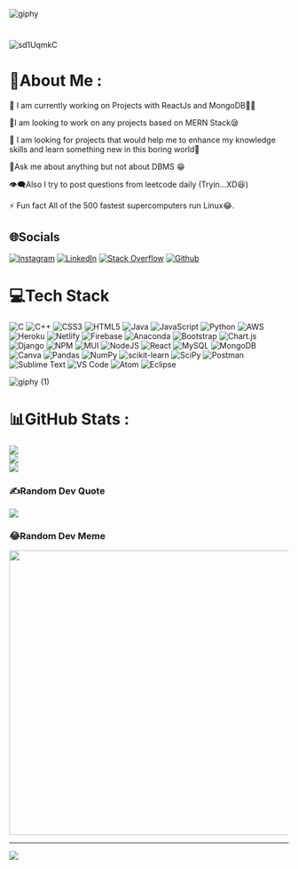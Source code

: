 

![giphy](https://user-images.githubusercontent.com/91423597/168882437-25b82b68-4280-442d-86e9-61c1c1eb5a96.gif)
#


![sd1UqmkC](https://user-images.githubusercontent.com/91423597/168885802-93343dfa-740a-447f-9264-c730103ddb09.gif)


# 💫About Me :
🔭 I am currently working on Projects with ReactJs and MongoDB😵‍💫

👯I am looking to work on any projects based on MERN Stack😪

🤝 I am looking for projects that would help me to enhance my knowledge skills and learn something new in this boring world🤩

💬Ask me about anything but not about DBMS 😁

👁️‍🗨️Also I try to post questions from leetcode daily  (Tryin...XD😆)

⚡ Fun fact All of the 500 fastest supercomputers run Linux😂.

## 🌐Socials
[![Instagram](https://img.shields.io/badge/Instagram-%23E4405F.svg?logo=Instagram&logoColor=white)](https://instagram.com/jeet_m126) [![LinkedIn](https://img.shields.io/badge/LinkedIn-%230077B5.svg?logo=linkedin&logoColor=white)](https://linkedin.com/in/jeet1905321) [![Stack Overflow](https://img.shields.io/badge/-Stackoverflow-FE7A16?logo=stack-overflow&logoColor=white)](https://stackoverflow.com/users/jeet) 
[<img alt="Github" src="https://img.shields.io/badge/GitHub-%2312100E.svg?&style=for-the-badge&logo=Github&logoColor=white" />](stax712@gmail.com) 

# 💻Tech Stack
![C](https://img.shields.io/badge/c-%2300599C.svg?style=plastic&logo=c&logoColor=white) ![C++](https://img.shields.io/badge/c++-%2300599C.svg?style=plastic&logo=c%2B%2B&logoColor=white) ![CSS3](https://img.shields.io/badge/css3-%231572B6.svg?style=plastic&logo=css3&logoColor=white) ![HTML5](https://img.shields.io/badge/html5-%23E34F26.svg?style=plastic&logo=html5&logoColor=white) ![Java](https://img.shields.io/badge/java-%23ED8B00.svg?style=plastic&logo=java&logoColor=white) ![JavaScript](https://img.shields.io/badge/javascript-%23323330.svg?style=plastic&logo=javascript&logoColor=%23F7DF1E) ![Python](https://img.shields.io/badge/python-3670A0?style=plastic&logo=python&logoColor=ffdd54) ![AWS](https://img.shields.io/badge/AWS-%23FF9900.svg?style=plastic&logo=amazon-aws&logoColor=white) ![Heroku](https://img.shields.io/badge/heroku-%23430098.svg?style=plastic&logo=heroku&logoColor=white) ![Netlify](https://img.shields.io/badge/netlify-%23000000.svg?style=plastic&logo=netlify&logoColor=#00C7B7) ![Firebase](https://img.shields.io/badge/firebase-%23039BE5.svg?style=plastic&logo=firebase) ![Anaconda](https://img.shields.io/badge/Anaconda-%2344A833.svg?style=plastic&logo=anaconda&logoColor=white) ![Bootstrap](https://img.shields.io/badge/bootstrap-%23563D7C.svg?style=plastic&logo=bootstrap&logoColor=white) ![Chart.js](https://img.shields.io/badge/chart.js-F5788D.svg?style=plastic&logo=chart.js&logoColor=white) ![Django](https://img.shields.io/badge/django-%23092E20.svg?style=plastic&logo=django&logoColor=white) ![NPM](https://img.shields.io/badge/NPM-%23000000.svg?style=plastic&logo=npm&logoColor=white) ![MUI](https://img.shields.io/badge/MUI-%230081CB.svg?style=plastic&logo=material-ui&logoColor=white) ![NodeJS](https://img.shields.io/badge/node.js-6DA55F?style=plastic&logo=node.js&logoColor=white) ![React](https://img.shields.io/badge/react-%2320232a.svg?style=plastic&logo=react&logoColor=%2361DAFB) ![MySQL](https://img.shields.io/badge/mysql-%2300f.svg?style=plastic&logo=mysql&logoColor=white) ![MongoDB](https://img.shields.io/badge/MongoDB-%234ea94b.svg?style=plastic&logo=mongodb&logoColor=white) ![Canva](https://img.shields.io/badge/Canva-%2300C4CC.svg?style=plastic&logo=Canva&logoColor=white) ![Pandas](https://img.shields.io/badge/pandas-%23150458.svg?style=plastic&logo=pandas&logoColor=white) ![NumPy](https://img.shields.io/badge/numpy-%23013243.svg?style=plastic&logo=numpy&logoColor=white) ![scikit-learn](https://img.shields.io/badge/scikit--learn-%23F7931E.svg?style=plastic&logo=scikit-learn&logoColor=white) ![SciPy](https://img.shields.io/badge/SciPy-%230C55A5.svg?style=plastic&logo=scipy&logoColor=%white) ![Postman](https://img.shields.io/badge/Postman-FF6C37?style=plastic&logo=postman&logoColor=white)
![Sublime Text](https://img.shields.io/badge/sublime_text-%23575757.svg?&style=for-the-badge&logo=sublime-text&logoColor=important)
![VS Code](https://img.shields.io/badge/Xcode-007ACC?style=flat-square&logo=Xcode&logoColor=white)
![Atom](https://img.shields.io/badge/Atom-66595C?style=for-the-badge&logo=Atom&logoColor=white)
![Eclipse](https://img.shields.io/badge/Eclipse-2C2255?style=for-the-badge&logo=eclipse&logoColor=white)



![giphy (1)](https://user-images.githubusercontent.com/91423597/168883859-0b83e6d5-630d-45cf-8d6e-dff232f0f8f4.gif)


# 📊GitHub Stats :
![](https://github-readme-stats.vercel.app/api?username=Jeet48&theme=yeblu&hide_border=false&include_all_commits=false&count_private=true)<br/>
![](https://github-readme-streak-stats.herokuapp.com/?user=Jeet48&theme=yeblu&hide_border=false)<br/>
![](https://github-readme-stats.vercel.app/api/top-langs/?username=Jeet48&theme=yeblu&hide_border=false&include_all_commits=false&count_private=true&layout=compact)

### ✍️Random Dev Quote
![](https://quotes-github-readme.vercel.app/api?type=vetical&theme=tokyonight)

### 😂Random Dev Meme
<img src="https://random-memer.herokuapp.com/" width="512px"/>

---
[![](https://visitcount.itsvg.in/api?id=Jeet48&icon=0&color=0)](https://visitcount.itsvg.in)
